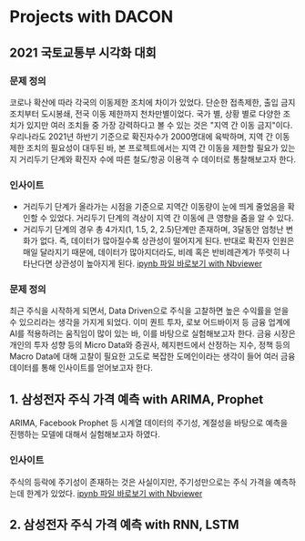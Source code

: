 # Projects with DACON

## 2021 국토교통부 시각화 대회
### 문제 정의
코로나 확산에 따라 각국의 이동제한 조치에 차이가 있었다. 단순한 접촉제한, 출입 금지 조치부터 도시봉쇄, 전국 이동 제한까지 천차만별이었다.
국가 별, 상황 별로 다양한 조치가 있지만 여러 조치들 중 가장 강력하다고 볼 수 있는 것은 "지역 간 이동 금지"이다. 우리나라도 2021년 하반기 기준으로 확진자수가 2000명대에 육박하며, 지역 간 이동 제한 조치의 필요성이 대두된 바, 본 프로젝트에서는 지역 간 이동을 제한할 필요가 있는지 거리두기 단계와 확진자 수에 따른 철도/항공 이용객 수 데이터로 통찰해보고자 한다.
### 인사이트
- 거리두기 단계가 올라가는 시점을 기준으로 지역간 이동량이 눈에 띄게 줄었음을 확인할 수 있었다. 거리두기 단계의 격상이 지역 간 이동에 큰 영향을 줌을 알 수 있다.
- 거리두기 단계의 경우 총 4가지(1, 1.5, 2, 2.5)단계만 존재하며, 3달동안 엄청난 변화가 없다. 즉, 데이터가 많아질수록 상관성이 떨어지게 된다. 반대로 확진자 인원은 매일 달라지기 때문에, 데이터가 많아지더라도, 비례 혹은 반비례관계가 뚜렷히 나타난다면 상관성이 높아지게 된다.
[ipynb 파일 바로보기 with Nbviewer](https://nbviewer.jupyter.org/github/jhbale11/DataScienceLab/blob/main/Dacon/%5B%EA%B5%AD%ED%86%A0%EA%B5%90%ED%86%B5%5D%EC%BB%B4%ED%93%A8%ED%8C%85%EC%A4%91%EC%8B%AC%EC%9D%B8%EA%B0%84-%EC%A7%80%EC%97%AD%EA%B0%84%EC%9D%B4%EB%8F%99_%EA%B8%88%EC%A7%80%ED%95%98%EB%8A%94%EA%B2%8C%EB%A7%9E%EC%9D%84%EA%B9%8C.ipynb)

### 문제 정의
최근 주식을 시작하게 되면서, Data Driven으로 주식을 고찰하면 높은 수익률을 얻을 수 있으리라는 생각을 가지게 되었다.
이미 퀀트 투자, 로보 어드바이저 등 금융 업계에 AI를 적용하려는 움직임이 많이 있는 바, 이를 바탕으로 실험해보고자 한다.
금융 시장은 개인의 투자 성향 등의 Micro Data와 증권사, 헤지펀드에서 산정하는 지수, 정책 등의 Macro Data에 대해 고찰이 필요한 고도로 복잡한 도메인이라는 생각이 들어 여러 금융 데이터를 통해 인사이트를 얻어보고자 한다.

## 1. 삼성전자 주식 가격 예측 with ARIMA, Prophet
ARIMA, Facebook Prophet 등 시계열 데이터의 주기성, 계절성을 바탕으로 예측을 진행하는 모델에 대해서 실험해보고자 하였다.
### 인사이트
주식의 등락에 주기성이 존재하는 것은 사실이지만, 주기성만으로는 주식 가격을 예측하는데 한계가 있었다.
[ipynb 파일 바로보기 with Nbviewer](https://nbviewer.jupyter.org/github/jhbale11/DataScienceLab/blob/main/Dacon/%EC%82%BC%EC%84%B1%EC%A0%84%EC%9E%90%20%EC%A3%BC%EA%B0%80%20%EC%98%88%EC%B8%A1_ARIMA_PROPHET.ipynb)

## 2. 삼성전자 주식 가격 예측 with RNN, LSTM
